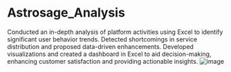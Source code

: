 # Astrosage_Analysis
Conducted an in-depth analysis of platform activities using Excel to identify significant user behavior trends.
Detected shortcomings in service distribution and proposed data-driven enhancements.
Developed visualizations and created a dashboard in Excel to aid decision-making, enhancing customer satisfaction and providing actionable insights.
![image](https://github.com/user-attachments/assets/6fe8e61c-1281-4589-b4d6-1276f52ef365)
